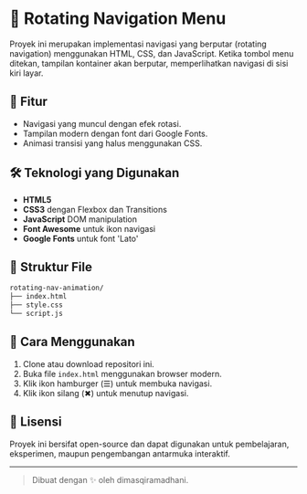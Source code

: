 # 🎠 Rotating Navigation Menu

Proyek ini merupakan implementasi navigasi yang berputar (rotating navigation) menggunakan HTML, CSS, dan JavaScript. Ketika tombol menu ditekan, tampilan kontainer akan berputar, memperlihatkan navigasi di sisi kiri layar.

## 🎯 Fitur

- Navigasi yang muncul dengan efek rotasi.
- Tampilan modern dengan font dari Google Fonts.
- Animasi transisi yang halus menggunakan CSS.

## 🛠️ Teknologi yang Digunakan

- **HTML5**
- **CSS3** dengan Flexbox dan Transitions
- **JavaScript** DOM manipulation
- **Font Awesome** untuk ikon navigasi
- **Google Fonts** untuk font 'Lato'

## 📁 Struktur File

```bash
rotating-nav-animation/
├── index.html
├── style.css
└── script.js
```

## 🔧 Cara Menggunakan

1. Clone atau download repositori ini.
2. Buka file `index.html` menggunakan browser modern.
3. Klik ikon hamburger (☰) untuk membuka navigasi.
4. Klik ikon silang (✖) untuk menutup navigasi.

## 📝 Lisensi

Proyek ini bersifat open-source dan dapat digunakan untuk pembelajaran, eksperimen, maupun pengembangan antarmuka interaktif.

---

> Dibuat dengan ✨ oleh dimasqiramadhani.
